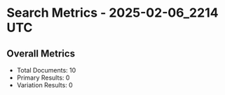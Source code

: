 # Search Metrics - 2025-02-06_2214 UTC

## Overall Metrics
- Total Documents: 10
- Primary Results: 0
- Variation Results: 0
